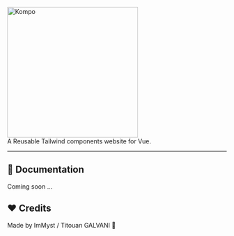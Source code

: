 <p>
    <a href="https://titouan-galvani.fr" target="_blank">
      <img alt="Kompo" width="300" src="https://i.ibb.co/7YLmKys/Component-1.png">
    </a><br>
    A Reusable Tailwind components website for Vue.
</p>

----

## 📝 Documentation

Coming soon ...

## ❤️ Credits

Made by ImMyst / Titouan GALVANI 🤘
